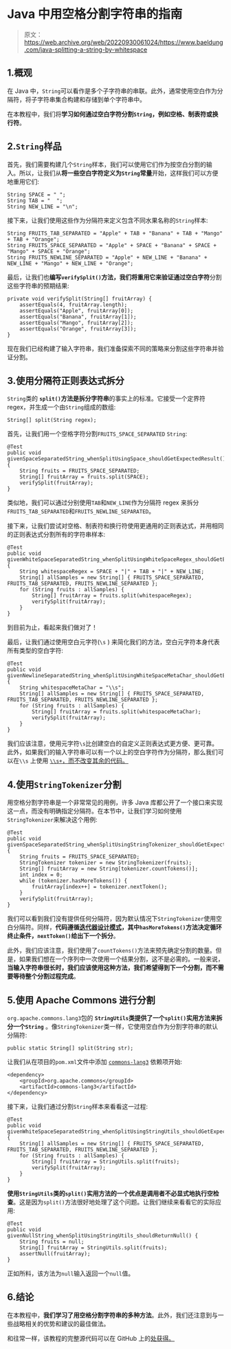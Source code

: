 # Java 中用空格分割字符串的指南

> 原文：<https://web.archive.org/web/20220930061024/https://www.baeldung.com/java-splitting-a-string-by-whitespace>

## 1.概观

在 Java 中，`String`可以看作是多个子字符串的串联。此外，通常使用空白作为分隔符，将子字符串集合构建和存储到单个字符串中。

在本教程中，我们将**学习如何通过空白字符分割`String`，例如空格、制表符或换行符**。

## 2.`String`样品

首先，我们需要构建几个`String`样本，我们可以使用它们作为按空白分割的输入。所以，让我们从**将一些空白字符定义为`String`常量**开始，这样我们可以方便地重用它们:

```
String SPACE = " ";
String TAB = "	";
String NEW_LINE = "\n";
```

接下来，让我们使用这些作为分隔符来定义包含不同水果名称的`String`样本:

```
String FRUITS_TAB_SEPARATED = "Apple" + TAB + "Banana" + TAB + "Mango" + TAB + "Orange";
String FRUITS_SPACE_SEPARATED = "Apple" + SPACE + "Banana" + SPACE + "Mango" + SPACE + "Orange";
String FRUITS_NEWLINE_SEPARATED = "Apple" + NEW_LINE + "Banana" + NEW_LINE + "Mango" + NEW_LINE + "Orange";
```

最后，让我们也**编写`verifySplit()`方法，我们将重用它来验证通过空白字符**分割这些字符串的预期结果:

```
private void verifySplit(String[] fruitArray) {
    assertEquals(4, fruitArray.length);
    assertEquals("Apple", fruitArray[0]);
    assertEquals("Banana", fruitArray[1]);
    assertEquals("Mango", fruitArray[2]);
    assertEquals("Orange", fruitArray[3]);
}
```

现在我们已经构建了输入字符串，我们准备探索不同的策略来分割这些字符串并验证分割。

## 3.使用分隔符正则表达式拆分

`String`类的 **`split()`方法是拆分字符串**的事实上的标准。它接受一个定界符 regex，并生成一个由`String`组成的数组:

```
String[] split(String regex);
```

首先，让我们用一个空格字符分割`FRUITS_SPACE_SEPARATED` `String`:

```
@Test
public void givenSpaceSeparatedString_whenSplitUsingSpace_shouldGetExpectedResult() {
    String fruits = FRUITS_SPACE_SEPARATED;
    String[] fruitArray = fruits.split(SPACE);
    verifySplit(fruitArray);
}
```

类似地，我们可以通过分别使用`TAB`和`NEW_LINE`作为分隔符 regex 来拆分`FRUITS_TAB_SEPARATED`和`FRUITS_NEWLINE_SEPARATED`。

接下来，让我们尝试对空格、制表符和换行符使用更通用的正则表达式，并用相同的正则表达式分割所有的字符串样本:

```
@Test
public void givenWhiteSpaceSeparatedString_whenSplitUsingWhiteSpaceRegex_shouldGetExpectedResult() {
    String whitespaceRegex = SPACE + "|" + TAB + "|" + NEW_LINE;
    String[] allSamples = new String[] { FRUITS_SPACE_SEPARATED, FRUITS_TAB_SEPARATED, FRUITS_NEWLINE_SEPARATED };
    for (String fruits : allSamples) {
        String[] fruitArray = fruits.split(whitespaceRegex);
        verifySplit(fruitArray);
    }
}
```

到目前为止，看起来我们做对了！

最后，让我们通过使用空白元字符(`\s` ) 来简化我们的方法，空白元字符本身代表所有类型的空白字符:

```
@Test
public void givenNewlineSeparatedString_whenSplitUsingWhiteSpaceMetaChar_shouldGetExpectedResult() {
    String whitespaceMetaChar = "\\s";
    String[] allSamples = new String[] { FRUITS_SPACE_SEPARATED, FRUITS_TAB_SEPARATED, FRUITS_NEWLINE_SEPARATED };
    for (String fruits : allSamples) {
        String[] fruitArray = fruits.split(whitespaceMetaChar);
        verifySplit(fruitArray);
    }
}
```

我们应该注意，使用元字符`\s`比创建空白的自定义正则表达式更方便、更可靠。此外，如果我们的输入字符串可以有一个以上的空白字符作为分隔符，那么我们可以在`\\s` 上使用 [`\\s+`，而不改变其余的代码。](/web/20221220042827/https://www.baeldung.com/java-regex-s-splus#diff)

## 4.使用`StringTokenizer`分割

用空格分割字符串是一个非常常见的用例，许多 Java 库都公开了一个接口来实现这一点，而没有明确指定分隔符。在本节中，让我们学习如何使用`StringTokenizer`来解决这个用例:

```
@Test
public void givenSpaceSeparatedString_whenSplitUsingStringTokenizer_shouldGetExpectedResult() {
    String fruits = FRUITS_SPACE_SEPARATED;
    StringTokenizer tokenizer = new StringTokenizer(fruits);
    String[] fruitArray = new String[tokenizer.countTokens()];
    int index = 0;
    while (tokenizer.hasMoreTokens()) {
        fruitArray[index++] = tokenizer.nextToken();
    }
    verifySplit(fruitArray);
}
```

我们可以看到我们没有提供任何分隔符，因为默认情况下`StringTokenizer`使用空白分隔符。同样，**代码遵循[迭代器设计模式](/web/20221220042827/https://www.baeldung.com/java-iterator)，其中`hasMoreTokens()`方法决定循环终止条件，`nextToken()`给出下一个拆分**。

此外，我们应该注意，我们使用了`countTokens()`方法来预先确定分割的数量。但是，如果我们想在一个序列中一次使用一个结果分割，这不是必需的。一般来说，**当输入字符串很长时，我们应该使用这种方法，我们希望得到下一个分割，而不需要等待整个分割过程完成**。

## 5.使用 Apache Commons 进行分割

`org.apache.commons.lang3`包的 **`StringUtils`类提供了一个`split()`实用方法来拆分一个`String`** 。像`StringTokenizer`类一样，它使用空白作为分割字符串的默认分隔符:

```
public static String[] split(String str);
```

让我们从在项目的`pom.xml`文件中添加 [`commons-lang3`](https://web.archive.org/web/20221220042827/https://search.maven.org/search?q=g:%20org.apache.commons%20AND%20a:commons-lang3) 依赖项开始:

```
<dependency>
    <groupId>org.apache.commons</groupId>
    <artifactId>commons-lang3</artifactId>
</dependency>
```

接下来，让我们通过分割`String`样本来看看这一过程:

```
@Test
public void givenWhiteSpaceSeparatedString_whenSplitUsingStringUtils_shouldGetExpectedResult() {
    String[] allSamples = new String[] { FRUITS_SPACE_SEPARATED, FRUITS_TAB_SEPARATED, FRUITS_NEWLINE_SEPARATED };
    for (String fruits : allSamples) {
        String[] fruitArray = StringUtils.split(fruits);
        verifySplit(fruitArray);
    }
}
```

**使用`StringUtils`类的`split()`实用方法的一个优点是调用者不必显式地执行空检查**。这是因为`split()`方法很好地处理了这个问题。让我们继续来看看它的实际应用:

```
@Test
public void givenNullString_whenSplitUsingStringUtils_shouldReturnNull() {
    String fruits = null;
    String[] fruitArray = StringUtils.split(fruits);
    assertNull(fruitArray);
}
```

正如所料，该方法为`null`输入返回一个`null`值。

## 6.结论

在本教程中，**我们学习了用空格分割字符串的多种方法**。此外，我们还注意到与一些战略相关的优势和建议的最佳做法。

和往常一样，该教程的完整源代码可以在 GitHub 上的[处获得。](https://web.archive.org/web/20221220042827/https://github.com/eugenp/tutorials/tree/master/core-java-modules/core-java-string-operations-5)